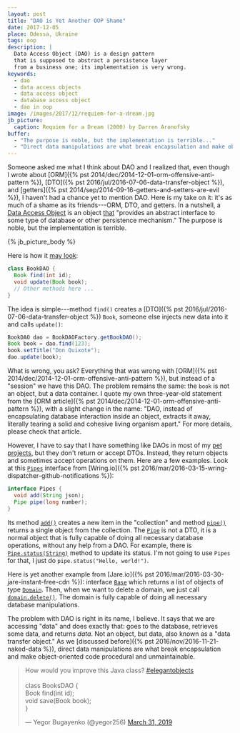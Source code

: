 ```yaml
---
layout: post
title: "DAO is Yet Another OOP Shame"
date: 2017-12-05
place: Odessa, Ukraine
tags: oop
description: |
  Data Access Object (DAO) is a design pattern
  that is supposed to abstract a persistence layer
  from a business one; its implementation is very wrong.
keywords:
  - dao
  - data access objects
  - data access object
  - database access object
  - dao in oop
image: /images/2017/12/requiem-for-a-dream.jpg
jb_picture:
  caption: Requiem for a Dream (2000) by Darren Aronofsky
buffer:
  - "The purpose is noble, but the implementation is terrible..."
  - "Direct data manipulations are what break encapsulation and make object-oriented code procedural and unmaintainable"
---
```


Someone asked me what I think about DAO and I realized that, even
though I wrote about
[ORM]({% pst 2014/dec/2014-12-01-orm-offensive-anti-pattern %}),
[DTO]({% pst 2016/jul/2016-07-06-data-transfer-object %}),
and
[getters]({% pst 2014/sep/2014-09-16-getters-and-setters-are-evil %}),
I haven't had a chance
yet to mention DAO. Here is my take on it: it's as much of a shame
as its friends---ORM, DTO, and getters. In a nutshell,
a [Data Access Object](https://www.oracle.com/technetwork/java/dataaccessobject-138824.html)
is an object [that](https://en.wikipedia.org/wiki/Data_access_object)
"provides an abstract interface to some type of database or other
persistence mechanism." The purpose is noble, but the implementation
is terrible.

<!--more-->

{% jb_picture_body %}

Here is how it [may look](https://stackoverflow.com/a/19154487/187141):

```java
class BookDAO {
  Book find(int id);
  void update(Book book);
  // Other methods here ...
}
```

The idea is simple---method `find()` creates
a [DTO]({% pst 2016/jul/2016-07-06-data-transfer-object %})
`Book`, someone else injects new data into it and calls `update()`:

```java
BookDAO dao = BookDAOFactory.getBookDAO();
Book book = dao.find(123);
book.setTitle("Don Quixote");
dao.update(book);
```

What is wrong, you ask? Everything that was wrong with
[ORM]({% pst 2014/dec/2014-12-01-orm-offensive-anti-pattern %}),
but instead of a "session" we have this DAO. The problem remains the
same: the `book` is not an object, but a data container. I quote
my own three-year-old statement from the [ORM article]({% pst 2014/dec/2014-12-01-orm-offensive-anti-pattern %}),
with a slight change in the name:
"DAO, instead of encapsulating database interaction inside an object,
extracts it away, literally tearing a solid and cohesive living organism apart."
For more details, please check that article.

However, I have to say that I have something like DAOs in most of my
[pet projects](/pets.html), but they
don't return or accept DTOs. Instead, they return objects and sometimes accept
operations on them. Here are a few examples. Look at this
[`Pipes`](https://github.com/yegor256/wring/blob/0.17.4/src/main/java/io/wring/model/Pipes.java)
interface from
[Wring.io]({% pst 2016/mar/2016-03-15-wring-dispatcher-github-notifications %}):

```java
interface Pipes {
  void add(String json);
  Pipe pipe(long number);
}
```

Its method [`add()`](https://github.com/yegor256/wring/blob/0.17.4/src/main/java/io/wring/model/Pipes.java#L55)
creates a new item in the "collection" and method
[`pipe()`](https://github.com/yegor256/wring/blob/0.17.4/src/main/java/io/wring/model/Pipes.java#L62)
returns a single object from the collection. The
[`Pipe`](https://github.com/yegor256/wring/blob/0.17.4/src/main/java/io/wring/model/Pipe.java)
is not a DTO, it is
a normal object that is fully capable of doing all necessary database
operations, without any help from a DAO. For example, there is
[`Pipe.status(String)`](https://github.com/yegor256/wring/blob/0.17.4/src/main/java/io/wring/model/Pipe.java#L63)
method to update its status. I'm not going to use `Pipes` for that, I just do
`pipe.status("Hello, world!")`.

Here is yet another example from
[Jare.io]({% pst 2016/mar/2016-03-30-jare-instant-free-cdn %}): interface
[`Base`](https://github.com/yegor256/jare/blob/0.11/src/main/java/io/jare/model/Base.java)
which returns a list of objects of type
[`Domain`](https://github.com/yegor256/jare/blob/0.11/src/main/java/io/jare/model/Domain.java).
Then, when we want to delete a domain, we just call
[`domain.delete()`](https://github.com/yegor256/jare/blob/0.11/src/main/java/io/jare/model/Domain.java#L54).
The domain is fully capable of doing all necessary database manipulations.

The problem with DAO is right in its name, I believe. It says that we are
accessing "data" and does exactly that: goes to the database, retrieves
some data, and returns _data_. Not an object, but data, also known as a
"data transfer object." As we [discussed before]({% pst 2016/nov/2016-11-21-naked-data %}),
direct data manipulations are what break encapsulation and make
object-oriented code procedural and unmaintainable.

<blockquote class="twitter-tweet" data-lang="en"><p lang="en" dir="ltr">How would you improve this Java class? <a href="https://twitter.com/hashtag/elegantobjects?src=hash&amp;ref_src=twsrc%5Etfw">#elegantobjects</a><br><br>class BooksDAO {<br>  Book find(int id);<br>  void save(Book book);<br>}</p>&mdash; Yegor Bugayenko (@yegor256) <a href="https://twitter.com/yegor256/status/1112302435782021120?ref_src=twsrc%5Etfw">March 31, 2019</a></blockquote>
<script async src="https://platform.twitter.com/widgets.js" charset="utf-8"></script>
